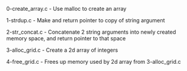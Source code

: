 0-create_array.c     - Use malloc to create an array

1-strdup.c           - Make and return pointer to copy of string argument

2-str_concat.c       - Concatenate 2 string arguments into newly created 
                       memory space, and return pointer to that space

3-alloc_grid.c       - Create a 2d array of integers

4-free_grid.c        - Frees up memory used by 2d array from 3-alloc_grid.c


